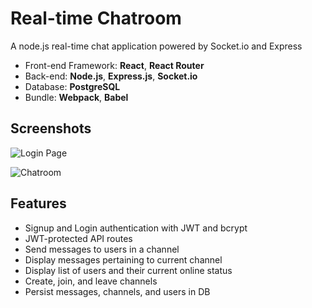 # Real-time Chatroom
A node.js real-time chat application powered by Socket.io and Express

* Front-end Framework: **React**, **React Router**
* Back-end: **Node.js**, **Express.js**, **Socket.io**
* Database: **PostgreSQL**
* Bundle: **Webpack**, **Babel**

## Screenshots
![Login Page](https://i.imgur.com/rFWH2el.png)

![Chatroom](https://i.imgur.com/rUgZsbg.png)

## Features
* Signup and Login authentication with JWT and bcrypt
* JWT-protected API routes
* Send messages to users in a channel
* Display messages pertaining to current channel
* Display list of users and their current online status
* Create, join, and leave channels
* Persist messages, channels, and users in DB
